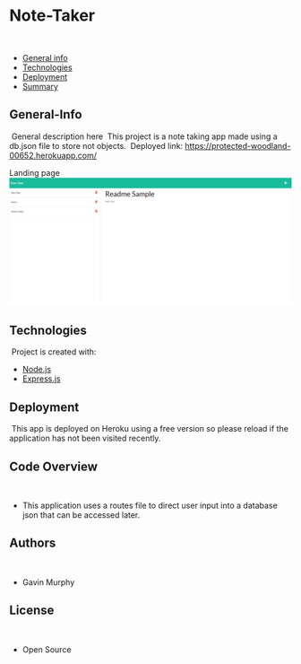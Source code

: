 # Note-Taker

​
- [General info](#General-Info)
- [Technologies](#Technologies)
- [Deployment](#Deployment)
- [Summary](#Summary)
​
​
## General-Info
​
General description here
​
This project is a note taking app made using a db.json file to store not objects. 
​
Deployed link: 
​https://protected-woodland-00652.herokuapp.com/


Landing page 
​
​![Image](public/assets/img/landing.png)


## Technologies
​
Project is created with:
​
- [Node.js](https://nodejs.org/)
- [Express.js](https://expressjs.com/)
​
## Deployment
​
This app is deployed on Heroku using a free version so please reload if the application has not been visited recently.
​
## Code Overview
​
- This application uses a routes file to direct user input into a database json that can be accessed later. 
​
​
## Authors
​
- Gavin Murphy

## License
​
- Open Source
